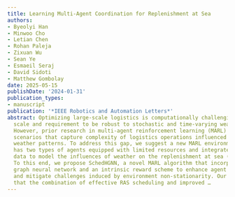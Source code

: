 ```yaml
---
title: Learning Multi-Agent Coordination for Replenishment at Sea
authors:
- Byeolyi Han
- Minwoo Cho
- Letian Chen
- Rohan Paleja
- Zixuan Wu
- Sean Ye
- Esmaeil Seraj
- David Sidoti
- Matthew Gombolay
date: 2025-05-15
publishDate: '2024-01-31'
publication_types:
- manuscript
publication: '*IEEE Robotics and Automation Letters*'
abstract: Optimizing large-scale logistics is computationally challenging due to its
  scale and requirement to be robust to stochastic and time-varying weather disturbances.
  However, prior research in multi-agent reinforcement learning (MARL) does not address
  scenarios that capture complexity of logistics operations influenced by dynamic
  weather patterns. To address this gap, we suggest a new MARL environment,  that
  has two types of agents equipped with limited resources and integrates real wave
  data to model the influences of weather on the replenishment at sea (RAS) operation.
  To this end, we propose SchedHGNN, a novel MARL algorithm that incorporates a heterogeneous
  graph neural network and an intrinsic reward scheme to enhance agent coordination
  and mitigate challenges induced by environment non-stationarity. Our results show
  that the combination of effective RAS scheduling and improved …
---
```

